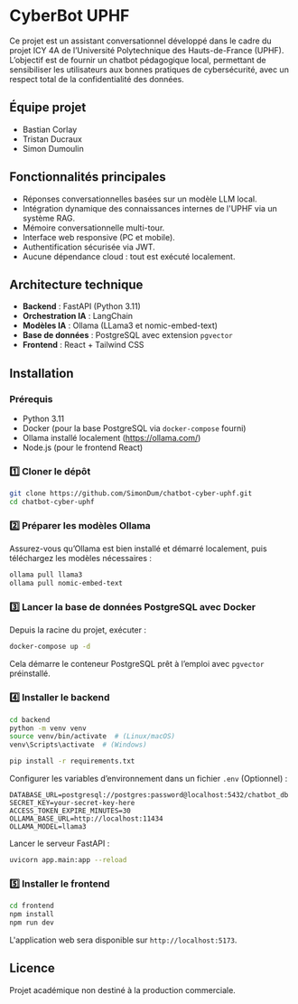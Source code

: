 # CyberBot UPHF

Ce projet est un assistant conversationnel développé dans le cadre du projet ICY 4A de l’Université Polytechnique des Hauts-de-France (UPHF).  
L’objectif est de fournir un chatbot pédagogique local, permettant de sensibiliser les utilisateurs aux bonnes pratiques de cybersécurité, avec un respect total de la confidentialité des données.

## Équipe projet

- Bastian Corlay
- Tristan Ducraux
- Simon Dumoulin

## Fonctionnalités principales

- Réponses conversationnelles basées sur un modèle LLM local.
- Intégration dynamique des connaissances internes de l'UPHF via un système RAG.
- Mémoire conversationnelle multi-tour.
- Interface web responsive (PC et mobile).
- Authentification sécurisée via JWT.
- Aucune dépendance cloud : tout est exécuté localement.

## Architecture technique

- **Backend** : FastAPI (Python 3.11)
- **Orchestration IA** : LangChain
- **Modèles IA** : Ollama (LLama3 et nomic-embed-text)
- **Base de données** : PostgreSQL avec extension `pgvector`
- **Frontend** : React + Tailwind CSS

## Installation

### Prérequis

- Python 3.11
- Docker (pour la base PostgreSQL via `docker-compose` fourni)
- Ollama installé localement (https://ollama.com/)
- Node.js (pour le frontend React)

### 1️⃣ Cloner le dépôt

```bash
git clone https://github.com/SimonDum/chatbot-cyber-uphf.git
cd chatbot-cyber-uphf
```

### 2️⃣ Préparer les modèles Ollama

Assurez-vous qu’Ollama est bien installé et démarré localement, puis téléchargez les modèles nécessaires :

```bash
ollama pull llama3
ollama pull nomic-embed-text
```

### 3️⃣ Lancer la base de données PostgreSQL avec Docker

Depuis la racine du projet, exécuter :

```bash
docker-compose up -d
```

Cela démarre le conteneur PostgreSQL prêt à l’emploi avec `pgvector` préinstallé.

### 4️⃣ Installer le backend

```bash
cd backend
python -m venv venv
source venv/bin/activate  # (Linux/macOS)
venv\Scripts\activate  # (Windows)

pip install -r requirements.txt
```

Configurer les variables d’environnement dans un fichier `.env` (Optionnel) :

```env
DATABASE_URL=postgresql://postgres:password@localhost:5432/chatbot_db
SECRET_KEY=your-secret-key-here
ACCESS_TOKEN_EXPIRE_MINUTES=30
OLLAMA_BASE_URL=http://localhost:11434
OLLAMA_MODEL=llama3
```

Lancer le serveur FastAPI :

```bash
uvicorn app.main:app --reload
```

### 5️⃣ Installer le frontend

```bash
cd frontend
npm install
npm run dev
```

L'application web sera disponible sur `http://localhost:5173`.

## Licence

Projet académique non destiné à la production commerciale.
